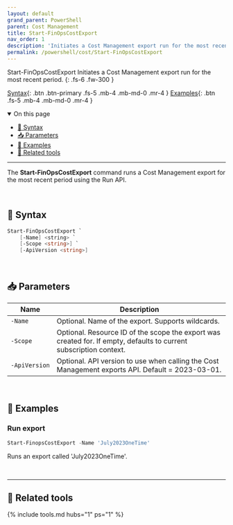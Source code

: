 ```yaml
---
layout: default
grand_parent: PowerShell
parent: Cost Management
title: Start-FinOpsCostExport
nav_order: 1
description: 'Initiates a Cost Management export run for the most recent period.'
permalink: /powershell/cost/Start-FinOpsCostExport
---
```


<span class="fs-9 d-block mb-4">Start-FinOpsCostExport</span>
Initiates a Cost Management export run for the most recent period.
{: .fs-6 .fw-300 }

[Syntax](#-syntax){: .btn .btn-primary .fs-5 .mb-4 .mb-md-0 .mr-4 }
[Examples](#-examples){: .btn .fs-5 .mb-4 .mb-md-0 .mr-4 }

<details open markdown="1">
   <summary class="fs-2 text-uppercase">On this page</summary>

- [🧮 Syntax](#-syntax)
- [📥 Parameters](#-parameters)
- [🌟 Examples](#-examples)
- [🧰 Related tools](#-related-tools)

</details>

---

The **Start-FinOpsCostExport** command runs a Cost Management export for the most recent period using the Run API.

<br>

## 🧮 Syntax

```powershell
Start-FinOpsCostExport `
    [-Name] <string> `
    [-Scope <string>] `
    [-ApiVersion <string>]
```

<br>

## 📥 Parameters

| Name                | Description                                                                                                         |
| ------------------- | ------------------------------------------------------------------------------------------------------------------- |
| `‑Name`             | Optional. Name of the export. Supports wildcards.                                                                   |
| `‑Scope`            | Optional. Resource ID of the scope the export was created for. If empty, defaults to current subscription context.  |
| `‑ApiVersion`       | Optional. API version to use when calling the Cost Management exports API. Default = 2023-03-01.                    |

<br>

## 🌟 Examples

### Run export

```powershell
Start-FinopsCostExport -Name 'July2023OneTime'
```

Runs an export called 'July2023OneTime'.

<br>

---

## 🧰 Related tools

{% include tools.md hubs="1" ps="1" %}

<br>
